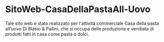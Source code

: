 SitoWeb-CasaDellaPastaAll-Uovo
==============================

Tale sito web è stato realizzato per l'attività commerciale Casa della pasta all'uovo Di Blasio & Pallini, 
che si occupa delle produzione e vendiata di prodotti fatti in casa come pasta o dolci.
